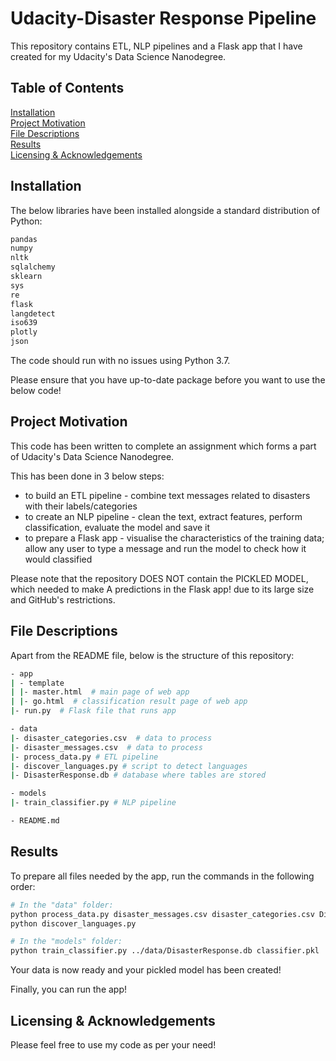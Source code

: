 # Udacity-Disaster Response Pipeline

This repository contains ETL, NLP pipelines and a Flask app that I have created for my Udacity's Data Science Nanodegree.

## Table of Contents  
[Installation](#installation)  
[Project Motivation](#motivation)  
[File Descriptions](#files)  
[Results](#results)  
[Licensing & Acknowledgements](#licensing)  

<a name="installation"/></a>
## Installation

The below libraries have been installed alongside a standard distribution of Python:

```bash
pandas
numpy
nltk
sqlalchemy
sklearn
sys
re
flask
langdetect
iso639
plotly
json
```

The code should run with no issues using Python 3.7.

Please ensure that you have up-to-date package before you want to use the below code!

<a name="motivation"/></a>
## Project Motivation


This code has been written to complete an assignment which forms a part of Udacity's Data Science Nanodegree.

This has been done in 3 below steps:
- to build an ETL pipeline - combine text messages related to disasters with their labels/categories
- to create an NLP pipeline - clean the text, extract features, perform classification, evaluate the model and save it
- to prepare a Flask app - visualise the characteristics of the training data; allow any user to type a message and 
                           run the model to check how it would classified
                           
Please note that the repository DOES NOT contain the PICKLED MODEL, which  needed to make A predictions in the Flask app! 
due to its large size and GitHub's restrictions. 

<a name="files"/></a>
## File Descriptions

Apart from the README file, below is the structure of this repository:

```bash
- app
| - template
| |- master.html  # main page of web app
| |- go.html  # classification result page of web app
|- run.py  # Flask file that runs app

- data
|- disaster_categories.csv  # data to process 
|- disaster_messages.csv  # data to process
|- process_data.py # ETL pipeline
|- discover_languages.py # script to detect languages 
|- DisasterResponse.db # database where tables are stored 

- models
|- train_classifier.py # NLP pipeline

- README.md
```

<a name="results"/></a>
## Results

To prepare all files needed by the app, run the commands in the following order:

```bash
# In the "data" folder:
python process_data.py disaster_messages.csv disaster_categories.csv DisasterResponse.db
python discover_languages.py

# In the "models" folder:
python train_classifier.py ../data/DisasterResponse.db classifier.pkl
```
Your data is now ready and your pickled model has been created!

Finally, you can run the app!

<a name="licensing"/></a>
## Licensing & Acknowledgements

Please feel free to use my code as per your need!
